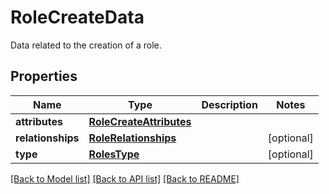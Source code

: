 # RoleCreateData

Data related to the creation of a role.

## Properties
Name | Type | Description | Notes
------------ | ------------- | ------------- | -------------
**attributes** | [**RoleCreateAttributes**](RoleCreateAttributes.md) |  | 
**relationships** | [**RoleRelationships**](RoleRelationships.md) |  | [optional] 
**type** | [**RolesType**](RolesType.md) |  | [optional] 

[[Back to Model list]](README.md#documentation-for-models) [[Back to API list]](README.md#documentation-for-api-endpoints) [[Back to README]](README.md)


